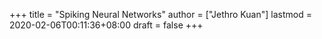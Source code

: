 +++
title = "Spiking Neural Networks"
author = ["Jethro Kuan"]
lastmod = 2020-02-06T00:11:36+08:00
draft = false
+++
